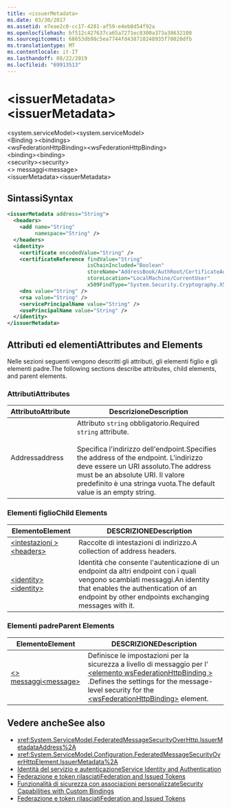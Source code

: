 ```yaml
---
title: <issuerMetadata>
ms.date: 03/30/2017
ms.assetid: e7eae2c0-cc17-4281-af59-e4eb8d54f92a
ms.openlocfilehash: bf512c427637ca65a7271ec8300a373a38632108
ms.sourcegitcommit: 68653db98c5ea7744fd438710248935f70020dfb
ms.translationtype: MT
ms.contentlocale: it-IT
ms.lasthandoff: 08/22/2019
ms.locfileid: "69913513"
---
```

# <a name="issuermetadata"></a><span data-ttu-id="d18af-101">\<issuerMetadata></span><span class="sxs-lookup"><span data-stu-id="d18af-101">\<issuerMetadata></span></span>
<span data-ttu-id="d18af-102">\<system.serviceModel></span><span class="sxs-lookup"><span data-stu-id="d18af-102">\<system.serviceModel></span></span>  
<span data-ttu-id="d18af-103">\<Binding ></span><span class="sxs-lookup"><span data-stu-id="d18af-103">\<bindings></span></span>  
<span data-ttu-id="d18af-104">\<wsFederationHttpBinding></span><span class="sxs-lookup"><span data-stu-id="d18af-104">\<wsFederationHttpBinding></span></span>  
<span data-ttu-id="d18af-105">\<binding></span><span class="sxs-lookup"><span data-stu-id="d18af-105">\<binding></span></span>  
<span data-ttu-id="d18af-106">\<security></span><span class="sxs-lookup"><span data-stu-id="d18af-106">\<security></span></span>  
<span data-ttu-id="d18af-107">\<> messaggi</span><span class="sxs-lookup"><span data-stu-id="d18af-107">\<message></span></span>  
<span data-ttu-id="d18af-108">\<issuerMetadata></span><span class="sxs-lookup"><span data-stu-id="d18af-108">\<issuerMetadata></span></span>  
  
## <a name="syntax"></a><span data-ttu-id="d18af-109">Sintassi</span><span class="sxs-lookup"><span data-stu-id="d18af-109">Syntax</span></span>  
  
```xml  
<issuerMetadata address="String">
  <headers>
    <add name="String"
         namespace="String" />
  </headers>
  <identity>
    <certificate encodedValue="String" />
    <certificateReference findValue="String"
                          isChainIncluded="Boolean"
                          storeName="AddressBook/AuthRoot/CertificateAuthority/Disallowed/My/Root/TrustedPeople/TrustedPublisher"
                          storeLocation="LocalMachine/CurrentUser"
                          x509FindType="System.Security.Cryptography.X509certificates.X509findtype" />
    <dns value="String" />
    <rsa value="String" />
    <servicePrincipalName value="String" />
    <usePrincipalName value="String" />
  </identity>
</issuerMetadata>
```  
  
## <a name="attributes-and-elements"></a><span data-ttu-id="d18af-110">Attributi ed elementi</span><span class="sxs-lookup"><span data-stu-id="d18af-110">Attributes and Elements</span></span>  
 <span data-ttu-id="d18af-111">Nelle sezioni seguenti vengono descritti gli attributi, gli elementi figlio e gli elementi padre.</span><span class="sxs-lookup"><span data-stu-id="d18af-111">The following sections describe attributes, child elements, and parent elements.</span></span>  
  
### <a name="attributes"></a><span data-ttu-id="d18af-112">Attributi</span><span class="sxs-lookup"><span data-stu-id="d18af-112">Attributes</span></span>  
  
|<span data-ttu-id="d18af-113">Attributo</span><span class="sxs-lookup"><span data-stu-id="d18af-113">Attribute</span></span>|<span data-ttu-id="d18af-114">Descrizione</span><span class="sxs-lookup"><span data-stu-id="d18af-114">Description</span></span>|  
|---------------|-----------------|  
|<span data-ttu-id="d18af-115">Address</span><span class="sxs-lookup"><span data-stu-id="d18af-115">address</span></span>|<span data-ttu-id="d18af-116">Attributo `string` obbligatorio.</span><span class="sxs-lookup"><span data-stu-id="d18af-116">Required `string` attribute.</span></span><br /><br /> <span data-ttu-id="d18af-117">Specifica l'indirizzo dell'endpoint.</span><span class="sxs-lookup"><span data-stu-id="d18af-117">Specifies the address of the endpoint.</span></span> <span data-ttu-id="d18af-118">L'indirizzo deve essere un URI assoluto.</span><span class="sxs-lookup"><span data-stu-id="d18af-118">The address must be an absolute URI.</span></span> <span data-ttu-id="d18af-119">Il valore predefinito è una stringa vuota.</span><span class="sxs-lookup"><span data-stu-id="d18af-119">The default value is an empty string.</span></span>|  
  
### <a name="child-elements"></a><span data-ttu-id="d18af-120">Elementi figlio</span><span class="sxs-lookup"><span data-stu-id="d18af-120">Child Elements</span></span>  
  
|<span data-ttu-id="d18af-121">Elemento</span><span class="sxs-lookup"><span data-stu-id="d18af-121">Element</span></span>|<span data-ttu-id="d18af-122">DESCRIZIONE</span><span class="sxs-lookup"><span data-stu-id="d18af-122">Description</span></span>|  
|-------------|-----------------|  
|[<span data-ttu-id="d18af-123">\<intestazioni ></span><span class="sxs-lookup"><span data-stu-id="d18af-123">\<headers></span></span>](headers-element.md)|<span data-ttu-id="d18af-124">Raccolte di intestazioni di indirizzo.</span><span class="sxs-lookup"><span data-stu-id="d18af-124">A collection of address headers.</span></span>|  
|[<span data-ttu-id="d18af-125">\<identity></span><span class="sxs-lookup"><span data-stu-id="d18af-125">\<identity></span></span>](identity.md)|<span data-ttu-id="d18af-126">Identità che consente l'autenticazione di un endpoint da altri endpoint con i quali vengono scambiati messaggi.</span><span class="sxs-lookup"><span data-stu-id="d18af-126">An identity that enables the authentication of an endpoint by other endpoints exchanging messages with it.</span></span>|  
  
### <a name="parent-elements"></a><span data-ttu-id="d18af-127">Elementi padre</span><span class="sxs-lookup"><span data-stu-id="d18af-127">Parent Elements</span></span>  
  
|<span data-ttu-id="d18af-128">Elemento</span><span class="sxs-lookup"><span data-stu-id="d18af-128">Element</span></span>|<span data-ttu-id="d18af-129">DESCRIZIONE</span><span class="sxs-lookup"><span data-stu-id="d18af-129">Description</span></span>|  
|-------------|-----------------|  
|[<span data-ttu-id="d18af-130">\<> messaggi</span><span class="sxs-lookup"><span data-stu-id="d18af-130">\<message></span></span>](message-element-of-wsfederationhttpbinding.md)|<span data-ttu-id="d18af-131">Definisce le impostazioni per la sicurezza a livello di messaggio per l' [ \<elemento wsFederationHttpBinding >](wsfederationhttpbinding.md) .</span><span class="sxs-lookup"><span data-stu-id="d18af-131">Defines the settings for the message-level security for the [\<wsFederationHttpBinding>](wsfederationhttpbinding.md) element.</span></span>|  
  
## <a name="see-also"></a><span data-ttu-id="d18af-132">Vedere anche</span><span class="sxs-lookup"><span data-stu-id="d18af-132">See also</span></span>

- <xref:System.ServiceModel.FederatedMessageSecurityOverHttp.IssuerMetadataAddress%2A>
- <xref:System.ServiceModel.Configuration.FederatedMessageSecurityOverHttpElement.IssuerMetadata%2A>
- [<span data-ttu-id="d18af-133">Identità del servizio e autenticazione</span><span class="sxs-lookup"><span data-stu-id="d18af-133">Service Identity and Authentication</span></span>](../../../wcf/feature-details/service-identity-and-authentication.md)
- [<span data-ttu-id="d18af-134">Federazione e token rilasciati</span><span class="sxs-lookup"><span data-stu-id="d18af-134">Federation and Issued Tokens</span></span>](../../../wcf/feature-details/federation-and-issued-tokens.md)
- [<span data-ttu-id="d18af-135">Funzionalità di sicurezza con associazioni personalizzate</span><span class="sxs-lookup"><span data-stu-id="d18af-135">Security Capabilities with Custom Bindings</span></span>](../../../wcf/feature-details/security-capabilities-with-custom-bindings.md)
- [<span data-ttu-id="d18af-136">Federazione e token rilasciati</span><span class="sxs-lookup"><span data-stu-id="d18af-136">Federation and Issued Tokens</span></span>](../../../wcf/feature-details/federation-and-issued-tokens.md)
